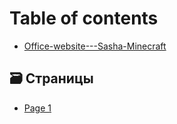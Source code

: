 # Table of contents

* [Office-website---Sasha-Minecraft](README.md)

## 🗃️ Страницы&#x20;

* [Page 1](stranicy/page-1.md)
